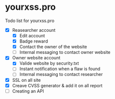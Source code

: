 # yourxss.pro
Todo list for yourxss.pro
 - [x] Reasearcher account
	 - [x] Edit account
	 - [x] Badge reward
	 - [x] Contact the owner of the website  
	 - [ ] Internal messaging to contact owner website
 - [x] Owner website account
	 - [x] Valide website by security.txt 
	 - [ ] Instant notification when a flaw is found
	 - [ ] Internal messaging to contact researcher
 - [x] SSL on all site
 - [x] Creave CVSS generator & add it on all report
 - [ ] Creating an API
